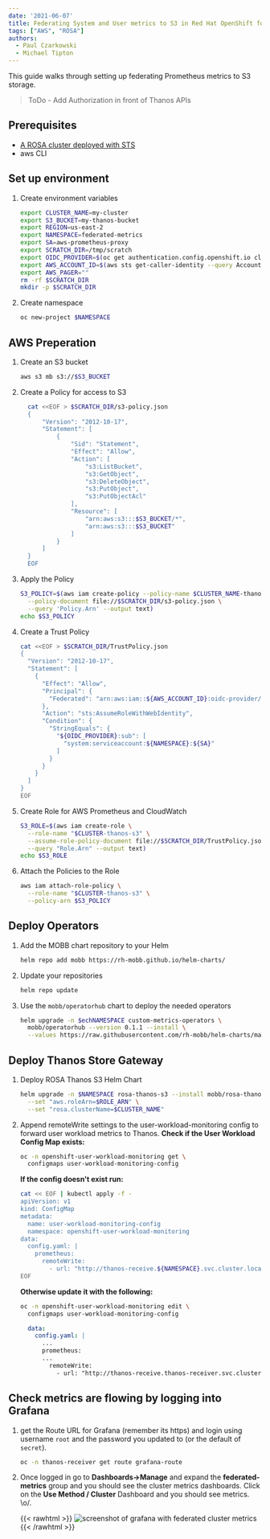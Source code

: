 ```yaml
---
date: '2021-06-07'
title: Federating System and User metrics to S3 in Red Hat OpenShift for AWS
tags: ["AWS", "ROSA"]
authors:
  - Paul Czarkowski
  - Michael Tipton
---
```


This guide walks through setting up federating Prometheus metrics to S3 storage.

> ToDo - Add Authorization in front of Thanos APIs

## Prerequisites

* [A ROSA cluster deployed with STS](/docs/rosa/sts/)
* aws CLI

## Set up environment

1. Create environment variables

    ```bash
    export CLUSTER_NAME=my-cluster
    export S3_BUCKET=my-thanos-bucket
    export REGION=us-east-2
    export NAMESPACE=federated-metrics
    export SA=aws-prometheus-proxy
    export SCRATCH_DIR=/tmp/scratch
    export OIDC_PROVIDER=$(oc get authentication.config.openshift.io cluster -o json | jq -r .spec.serviceAccountIssuer| sed -e "s/^https:\/\///")
    export AWS_ACCOUNT_ID=$(aws sts get-caller-identity --query Account --output text)
    export AWS_PAGER=""
    rm -rf $SCRATCH_DIR
    mkdir -p $SCRATCH_DIR
    ```

1. Create namespace

    ```bash
    oc new-project $NAMESPACE
    ```

## AWS Preperation

1. Create an S3 bucket

    ```bash
    aws s3 mb s3://$S3_BUCKET
    ```
1. Create a Policy for access to S3
    ```bash
      cat <<EOF > $SCRATCH_DIR/s3-policy.json
      {
          "Version": "2012-10-17",
          "Statement": [
              {
                  "Sid": "Statement",
                  "Effect": "Allow",
                  "Action": [
                      "s3:ListBucket",
                      "s3:GetObject",
                      "s3:DeleteObject",
                      "s3:PutObject",
                      "s3:PutObjectAcl"
                  ],
                  "Resource": [
                      "arn:aws:s3:::$S3_BUCKET/*",
                      "arn:aws:s3:::$S3_BUCKET"
                  ]
              }
          ]
      }
      EOF
    ```
1. Apply the Policy
    ```bash
    S3_POLICY=$(aws iam create-policy --policy-name $CLUSTER_NAME-thanos \
      --policy-document file://$SCRATCH_DIR/s3-policy.json \
      --query 'Policy.Arn' --output text)
    echo $S3_POLICY
    ```
1. Create a Trust Policy
    ```bash
    cat <<EOF > $SCRATCH_DIR/TrustPolicy.json
    {
      "Version": "2012-10-17",
      "Statement": [
        {
          "Effect": "Allow",
          "Principal": {
            "Federated": "arn:aws:iam::${AWS_ACCOUNT_ID}:oidc-provider/${OIDC_PROVIDER}"
          },
          "Action": "sts:AssumeRoleWithWebIdentity",
          "Condition": {
            "StringEquals": {
              "${OIDC_PROVIDER}:sub": [
                "system:serviceaccount:${NAMESPACE}:${SA}"
              ]
            }
          }
        }
      ]
    }
    EOF
    ```
1. Create Role for AWS Prometheus and CloudWatch
    ```bash
    S3_ROLE=$(aws iam create-role \
      --role-name "$CLUSTER-thanos-s3" \
      --assume-role-policy-document file://$SCRATCH_DIR/TrustPolicy.json \
      --query "Role.Arn" --output text)
    echo $S3_ROLE
    ```
1. Attach the Policies to the Role
    ```bash
    aws iam attach-role-policy \
      --role-name "$CLUSTER-thanos-s3" \
      --policy-arn $S3_POLICY
    ```

<!--
1. Grant access for the thanos user to the s3 bucket

aws s3api put-bucket-policy --bucket my-thanos-metrics \
  --policy file://s3-policy.json

1. Get the account key and secret and update in `thanos-store-credentials.yaml`
-->

## Deploy Operators

1. Add the MOBB chart repository to your Helm
    ```bash
    helm repo add mobb https://rh-mobb.github.io/helm-charts/
    ```
1. Update your repositories
    ```bash
    helm repo update
    ```
1. Use the `mobb/operatorhub` chart to deploy the needed operators
    ```bash
    helm upgrade -n $echNAMESPACE custom-metrics-operators \
      mobb/operatorhub --version 0.1.1 --install \
      --values https://raw.githubusercontent.com/rh-mobb/helm-charts/main/charts/rosa-thanos-s3/files/operatorhub.yaml
    ```

## Deploy Thanos Store Gateway

1. Deploy ROSA Thanos S3 Helm Chart
    ```bash
    helm upgrade -n $NAMESPACE rosa-thanos-s3 --install mobb/rosa-thanos-s3 \
      --set "aws.roleArn=$ROLE_ARN" \
      --set "rosa.clusterName=$CLUSTER_NAME"
    ```

1. Append remoteWrite settings to the user-workload-monitoring config to forward user workload metrics to Thanos.
    **Check if the User Workload Config Map exists:**
    ```bash
    oc -n openshift-user-workload-monitoring get \
      configmaps user-workload-monitoring-config
    ```

    **If the config doesn't exist run:**

    ```bash
    cat << EOF | kubectl apply -f -
    apiVersion: v1
    kind: ConfigMap
    metadata:
      name: user-workload-monitoring-config
      namespace: openshift-user-workload-monitoring
    data:
      config.yaml: |
        prometheus:
          remoteWrite:
            - url: "http://thanos-receive.${NAMESPACE}.svc.cluster.local:9091/api/v1/receive"
    EOF
    ```

    **Otherwise update it with the following:**

    ```bash
    oc -n openshift-user-workload-monitoring edit \
      configmaps user-workload-monitoring-config
    ```

    ```yaml
      data:
        config.yaml: |
          ...
          prometheus:
          ...
            remoteWrite:
              - url: "http://thanos-receive.thanos-receiver.svc.cluster.local:9091/api/v1/receive"
    ```

## Check metrics are flowing by logging into Grafana

1. get the Route URL for Grafana (remember its https) and login using username `root` and the password you updated to (or the default of `secret`).
    ```bash
    oc -n thanos-receiver get route grafana-route
    ```

1. Once logged in go to **Dashboards->Manage** and expand the **federated-metrics** group and you should see the cluster metrics dashboards.  Click on the **Use Method / Cluster** Dashboard and you should see metrics.  \o/.

    {{< rawhtml >}}
    <img src="./grafana-metrics.png" alt="screenshot of grafana with federated cluster metrics" />
    {{< /rawhtml >}}